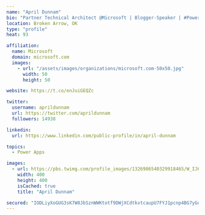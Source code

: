 ```yaml
---
name: "April Dunnam"
bio: "Partner Technical Architect @Microsoft | Blogger-Speaker | #PowerApps, #PowerAutomate, #Office365, #SharePoint | #WIT | #Karaoke Queen"
location: Broken Arrow, OK
type: "profile"
heat: 93

affiliation:
  name: Microsoft
  domain: microsoft.com
  images:
    - url: "/assets/images/organizations/microsoft.com-50x50.jpg"
      width: 50
      height: 50

website: https://t.co/enJuiGEQZc

twitter:
  username: aprildunnam
  url: https://twitter.com/aprildunnam
  followers: 14938

linkedin:
  url: https://www.linkedin.com/public-profile/in/april-dunnam

topics:
  - Power Apps

images:
  - url: https://pbs.twimg.com/profile_images/1326986540329918465/W_IJ6Ih2_400x400.jpg
    width: 400
    height: 400
    isCached: true
    title: "April Dunnam"

secured: "IODLiyXoGUG3sK7W8JbSznWWKtotf9DWjXCdtkvtcaupU7FYJ1pcnp4BG7yGdp4ezBjXGtNwJ3Sycgs5UoPsId4X+hjGBXx6HLLqAjVpVNWmK/Q9OTW4KlcjUS/p5B4lIoHpNdTdwsl3ZK+FKJlkPQJsJzOF9kAuJrFDC+1Zc6EB5+orTiJDqKoMXYSj1VvGbppLlyBqYK3MZIgOD0YwwCBVlWE+SPj6TIY95j7BIOUW8XLGH0uzJ9SmWl/zaMT2t7OG73f1VXgFiTmGRWJbQzquxxNzNJS2d8blJySOucOoK0Gt8jfFWIvAxxYo5UNqPyUaNv83EZ8l85goobobd+iAPrXe4EJxjYhYlqO0+kfROa/ApRxztCZGRiZV0z0WfJNB307z4is7QiaD0qqnrSpxsT1o4ll3WD5yQOrBFsk=;NUlJHjk/wSyW3YKTGfq/fg=="
---
```


